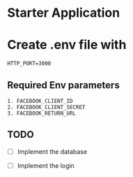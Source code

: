 # Starter Application

# Create .env file with
	HTTP_PORT=3000

## Required Env parameters
    1. FACEBOOK_CLIENT_ID
    2. FACEBOOK_CLIENT_SECRET
    3. FACEBOOK_RETURN_URL
## TODO
-[ ] Implement the database
-[ ] Implement the login

